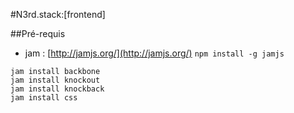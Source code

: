 #N3rd.stack:[frontend]

##Pré-requis

- jam : [http://jamjs.org/](http://jamjs.org/) `npm install -g jamjs`

```
jam install backbone
jam install knockout
jam install knockback
jam install css
```




